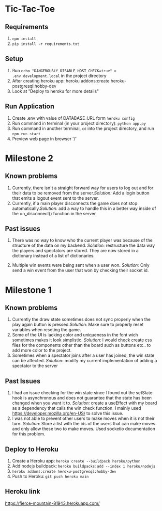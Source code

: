 # Tic-Tac-Toe

## Requirements
1. `npm install`
2. `pip install -r requirements.txt`

## Setup
1. Run `echo "DANGEROUSLY_DISABLE_HOST_CHECK=true" > .env.development.local` in the project directory
2. After creating heroku app: heroku addons:create heroku-postgresql:hobby-dev
3. Look at "Deploy to heroku for more details"
## Run Application
1. Create .env with value of DATABASE_URL form `heroku config`
3. Run command in terminal (in your project directory): `python app.py`
4. Run command in another terminal, `cd` into the project directory, and run `npm run start`
5. Preview web page in browser '/'
# Milestone 2
## Known problems
1. Currently, there isn't a straight forward way for users to log out and for their data to be removed from the server.*Solution:* Add a login button that emits a logout event sent to the server.
2. Currently, if a main player disconnects the game does not stop automatically.*Solution:* add a way to handle this in a better way inside of the on_disconnect() function in the server
## Past issues
1. There was no way to know who the current player was because of the structure of the data on my backend. *Solution:* restructure the data way the players and spectators are stored. They are now stored in a dictionary instead of a list of dictionaries.

2. Multiple win events were being sent when a user won. *Solution:* Only send a win event from the user that won by checking their socket id.
# Milestone 1
## Known problems
1. Currently the draw state sometimes does not sync properly when the play again button is pressed.*Solution:* Make sure to properly reset variables when reseting the game.
2. Some of the UI is lacking color and uniqueness in the font wich sometimes makes it look simplistic. *Solution:* I would check create css files for the components other than the board such as buttons etc.. to add more color to the project.
3. Sometimes when a spectator joins after a user has joined, the win state can be affected. *Solution:* modify my current implementation of adding a spectator to the server 
## Past Issues
1. I had an issue checking for the win state since I found out the setState hook is asynchronous and does not guarantee that the state has been changed when you want it to. *Solution:* create a useEffect with my board as a dependency that calls the win check function. I mainly used https://developer.mozilla.org/en-US/ to solve this issue.
2. I was not able to prevent other users to make moves when it is not their turn. *Solution:* Store a list with the ids of the users that can make moves and only allow these two to make moves. Used socketio documentation for this problem.
## Deploy to Heroku
1. Create a Heroku app: `heroku create --buildpack heroku/python`
2. Add nodejs buildpack: `heroku buildpacks:add --index 1 heroku/nodejs`
3. `heroku addons:create heroku-postgresql:hobby-dev`
4. Push to Heroku: `git push heroku main`

## Heroku link
https://fierce-mountain-81943.herokuapp.com/